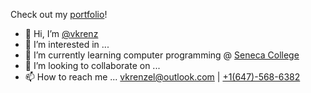 Check out my [portfolio](https://vkrenz.github.io/portfolio/)!

- 👋 Hi, I’m [@vkrenz](https://vkrenz.github.io/portfolio/)
- 👀 I’m interested in ...
- 🌱 I’m currently learning computer programming @ [Seneca College](https://www.senecacollege.ca/home.html)
- 💞️ I’m looking to collaborate on ...
- 📫 How to reach me ... [vkrenzel@outlook.com](mailto:vkrenzel@outlook.com) | [+1(647)-568-6382](tell:6475686382)
